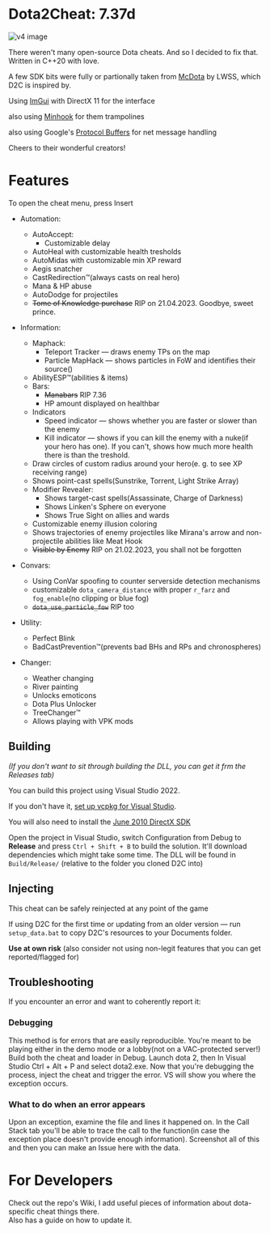 # Dota2Cheat: 7.37d

![v4 image](https://github.com/ExistedGit/Dota2Cheat/assets/66470490/88dbfa94-0ba3-4d53-b355-8cb18de98d71)

There weren't many open-source Dota cheats. And so I decided to fix that. Written in C++20 with love.

A few SDK bits were fully or partionally taken from [McDota](https://github.com/LWSS/McDota) by LWSS, which D2C is inspired by.

Using [ImGui](https://github.com/ocornut/imgui) with DirectX 11 for the interface

also using [Minhook](https://github.com/TsudaKageyu/minhook) for them trampolines

also using Google's [Protocol Buffers](https://github.com/protocolbuffers/protobuf) for net message handling

Cheers to their wonderful creators!

# Features

To open the cheat menu, press Insert

- Automation:
  - AutoAccept:
    - Customizable delay
  - AutoHeal with customizable health tresholds
  - AutoMidas with customizable min XP reward
  - Aegis snatcher
  - CastRedirection™(always casts on real hero)
  - Mana & HP abuse
  - AutoDodge for projectiles
  - ~~Tome of Knowledge purchase~~ RIP on 21.04.2023. Goodbye, sweet prince.
- Information:
  - Maphack:
    - Teleport Tracker — draws enemy TPs on the map
    - Particle MapHack — shows particles in FoW and identifies their source()
  - AbilityESP™(abilities & items)
  - Bars:
    - ~~Manabars~~ RIP 7.36
    - HP amount displayed on healthbar
  - Indicators
    - Speed indicator — shows whether you are faster or slower than the enemy
    - Kill indicator — shows if you can kill the enemy with a nuke(if your hero has one). If you can't, shows how much more health there is than the treshold.
  - Draw circles of custom radius around your hero(e. g. to see XP receiving range)
  - Shows point-cast spells(Sunstrike, Torrent, Light Strike Array)
  - Modifier Revealer:
    - Shows target-cast spells(Assassinate, Charge of Darkness)
    - Shows Linken's Sphere on everyone
    - Shows True Sight on allies and wards
  - Customizable enemy illusion coloring
  - Shows trajectories of enemy projectiles like Mirana's arrow and non-projectile abilities like Meat Hook
  - ~~Visible by Enemy~~ RIP on 21.02.2023, you shall not be forgotten

- Convars:
  - Using ConVar spoofing to counter serverside detection mechanisms
  - customizable `dota_camera_distance` with proper `r_farz` and `fog_enable`(no clipping or blue fog)
  - ~~`dota_use_particle_fow`~~ RIP too

- Utility:
  - Perfect Blink
  - BadCastPrevention™(prevents bad BHs and RPs and chronospheres)

- Changer:
  - Weather changing
  - River painting
  - Unlocks emoticons
  - Dota Plus Unlocker
  - TreeChanger™
  - Allows playing with VPK mods

## Building

*(If you don't want to sit through building the DLL, you can get it frm the Releases tab)*

You can build this project using Visual Studio 2022.

If you don't have it, [set up vcpkg for Visual Studio](https://learn.microsoft.com/en-us/vcpkg/get_started/get-started-msbuild?pivots=shell-cmd#1---set-up-vcpkg).

You will also need to install the [June 2010 DirectX SDK](https://www.microsoft.com/en-us/download/details.aspx?id=6812)

Open the project in Visual Studio, switch Configuration from Debug to **Release** and press `Ctrl + Shift + B` to build the solution. It'll download dependencies which might take some time.
The DLL will be found in `Build/Release/` (relative to the folder you cloned D2C into)

## Injecting

This cheat can be safely reinjected at any point of the game

If using D2C for the first time or updating from an older version — run `setup_data.bat` to copy D2C's resources to your Documents folder.

**Use at own risk** (also consider not using non-legit features that you can get reported/flagged for)

## Troubleshooting

If you encounter an error and want to coherently report it:

### Debugging

This method is for errors that are easily reproducible. You're meant to be playing either in the demo mode or a lobby(not on a VAC-protected server!)
Build both the cheat and loader in Debug. Launch dota 2, then In Visual Studio Ctrl + Alt + P and select dota2.exe.
Now that you're debugging the process, inject the cheat and trigger the error. VS will show you where the exception occurs.

### What to do when an error appears

Upon an exception, examine the file and lines it happened on. In the Call Stack tab you'll be able to trace the call to the function(in case the exception place doesn't provide enough information). Screenshot all of this and then you can make an Issue here with the data.

# For Developers

Check out the repo's Wiki, I add useful pieces of information about dota-specific cheat things there. \
Also has a guide on how to update it.
